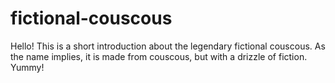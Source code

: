 # fictional-couscous

Hello! This is a short introduction about the legendary fictional couscous.
As the name implies, it is made from couscous, but with a drizzle of fiction. Yummy!
